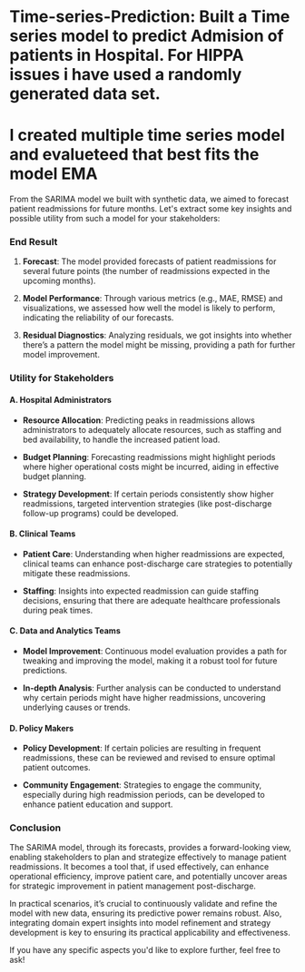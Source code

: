 # Time-series-Prediction: Built a Time series model to predict Admision of patients in Hospital. For HIPPA issues i have used a randomly generated data set.
# I created multiple time series model and evalueteed that best fits the model EMA 

From the SARIMA model we built with synthetic data, we aimed to forecast patient readmissions for future months. Let's extract some key insights and possible utility from such a model for your stakeholders:

### End Result
1. **Forecast**: The model provided forecasts of patient readmissions for several future points (the number of readmissions expected in the upcoming months). 

2. **Model Performance**: Through various metrics (e.g., MAE, RMSE) and visualizations, we assessed how well the model is likely to perform, indicating the reliability of our forecasts.

3. **Residual Diagnostics**: Analyzing residuals, we got insights into whether there’s a pattern the model might be missing, providing a path for further model improvement.

### Utility for Stakeholders

#### A. Hospital Administrators
- **Resource Allocation**: Predicting peaks in readmissions allows administrators to adequately allocate resources, such as staffing and bed availability, to handle the increased patient load.
  
- **Budget Planning**: Forecasting readmissions might highlight periods where higher operational costs might be incurred, aiding in effective budget planning.

- **Strategy Development**: If certain periods consistently show higher readmissions, targeted intervention strategies (like post-discharge follow-up programs) could be developed.

#### B. Clinical Teams
- **Patient Care**: Understanding when higher readmissions are expected, clinical teams can enhance post-discharge care strategies to potentially mitigate these readmissions.

- **Staffing**: Insights into expected readmission can guide staffing decisions, ensuring that there are adequate healthcare professionals during peak times.

#### C. Data and Analytics Teams
- **Model Improvement**: Continuous model evaluation provides a path for tweaking and improving the model, making it a robust tool for future predictions.
  
- **In-depth Analysis**: Further analysis can be conducted to understand why certain periods might have higher readmissions, uncovering underlying causes or trends.

#### D. Policy Makers
- **Policy Development**: If certain policies are resulting in frequent readmissions, these can be reviewed and revised to ensure optimal patient outcomes.

- **Community Engagement**: Strategies to engage the community, especially during high readmission periods, can be developed to enhance patient education and support.

### Conclusion
The SARIMA model, through its forecasts, provides a forward-looking view, enabling stakeholders to plan and strategize effectively to manage patient readmissions. It becomes a tool that, if used effectively, can enhance operational efficiency, improve patient care, and potentially uncover areas for strategic improvement in patient management post-discharge.

In practical scenarios, it’s crucial to continuously validate and refine the model with new data, ensuring its predictive power remains robust. Also, integrating domain expert insights into model refinement and strategy development is key to ensuring its practical applicability and effectiveness.

If you have any specific aspects you'd like to explore further, feel free to ask!
